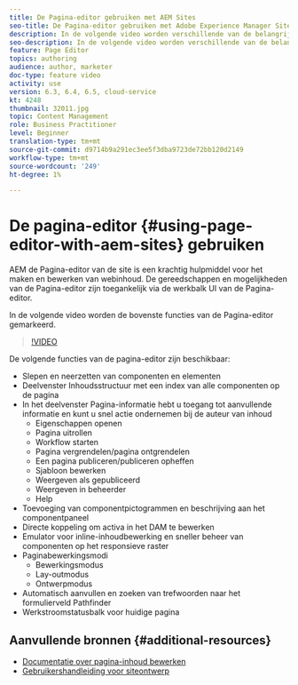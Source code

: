 ```yaml
---
title: De Pagina-editor gebruiken met AEM Sites
seo-title: De Pagina-editor gebruiken met Adobe Experience Manager Sites
description: In de volgende video worden verschillende van de belangrijkste functies van de Touch-UI Sites-editor in Adobe Experience Manager benadrukt.
seo-description: In de volgende video worden verschillende van de belangrijkste functies van de Touch-UI Sites-editor in Adobe Experience Manager benadrukt.
feature: Page Editor
topics: authoring
audience: author, marketer
doc-type: feature video
activity: use
version: 6.3, 6.4, 6.5, cloud-service
kt: 4248
thumbnail: 32011.jpg
topic: Content Management
role: Business Practitioner
level: Beginner
translation-type: tm+mt
source-git-commit: d9714b9a291ec3ee5f3dba9723de72bb120d2149
workflow-type: tm+mt
source-wordcount: '249'
ht-degree: 1%

---
```



# De pagina-editor {#using-page-editor-with-aem-sites} gebruiken

AEM de Pagina-editor van de site is een krachtig hulpmiddel voor het maken en bewerken van webinhoud. De gereedschappen en mogelijkheden van de Pagina-editor zijn toegankelijk via de werkbalk UI van de Pagina-editor.

In de volgende video worden de bovenste functies van de Pagina-editor gemarkeerd.

>[!VIDEO](https://video.tv.adobe.com/v/32011?quality=12&learn=on)

De volgende functies van de pagina-editor zijn beschikbaar:

* Slepen en neerzetten van componenten en elementen
* Deelvenster Inhoudsstructuur met een index van alle componenten op de pagina
* In het deelvenster Pagina-informatie hebt u toegang tot aanvullende informatie en kunt u snel actie ondernemen bij de auteur van inhoud
   * Eigenschappen openen
   * Pagina uitrollen
   * Workflow starten
   * Pagina vergrendelen/pagina ontgrendelen
   * Een pagina publiceren/publiceren opheffen
   * Sjabloon bewerken
   * Weergeven als gepubliceerd
   * Weergeven in beheerder
   * Help
* Toevoeging van componentpictogrammen en beschrijving aan het componentpaneel
* Directe koppeling om activa in het DAM te bewerken
* Emulator voor inline-inhoudbewerking en sneller beheer van componenten op het responsieve raster
* Paginabewerkingsmodi
   * Bewerkingsmodus
   * Lay-outmodus
   * Ontwerpmodus
* Automatisch aanvullen en zoeken van trefwoorden naar het formulierveld Pathfinder
* Werkstroomstatusbalk voor huidige pagina

## Aanvullende bronnen {#additional-resources}

* [Documentatie over pagina-inhoud bewerken](https://docs.adobe.com/content/help/en/experience-manager-65/authoring/authoring/editing-content.html)
* [Gebruikershandleiding voor siteontwerp](https://docs.adobe.com/content/help/en/experience-manager-65/authoring/home.html)
